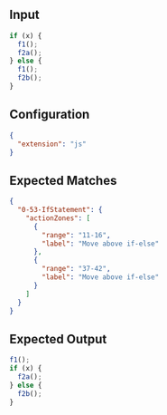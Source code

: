 
## Input
```javascript input
if (x) {
  f1();
  f2a();
} else {
  f1();
  f2b();
}
```

## Configuration
```json configuration
{
  "extension": "js"
}
```

## Expected Matches
```json expected matches
{
  "0-53-IfStatement": {
    "actionZones": [
      {
        "range": "11-16",
        "label": "Move above if-else"
      },
      {
        "range": "37-42",
        "label": "Move above if-else"
      }
    ]
  }
}
```

## Expected Output
```javascript expected output
f1();
if (x) {
  f2a();
} else {
  f2b();
}
```
